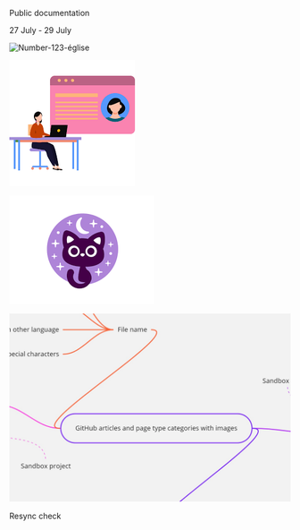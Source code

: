 Public documentation

27 July - 29 July

![Number-123-église](/docs/.document360/assets/Number-123-église.png)

![Profile Image](/docs/.document360/assets/Profile.png)

![OtherLanguage](/docs/.document360/assets/מונטקסטלופית.png)

![Mind&Map](/docs/.document360/assets/Mind&Map.jpg)

Resync check
